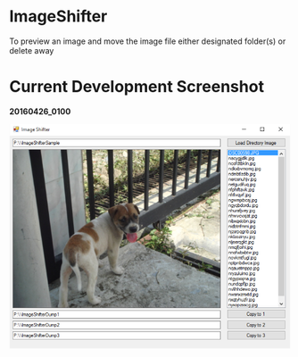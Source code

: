 # ImageShifter
To preview an image and move the image file either designated folder(s) or delete away

# Current Development Screenshot
**20160426_0100**

![GitHub Logo](https://github.com/adamliu84/ImageShifter/blob/master/Documentation/20160426_0100.png?raw=true)
